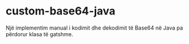 # custom-base64-java
Një implementim manual i kodimit dhe dekodimit të Base64 në Java pa përdorur klasa të gatshme.

